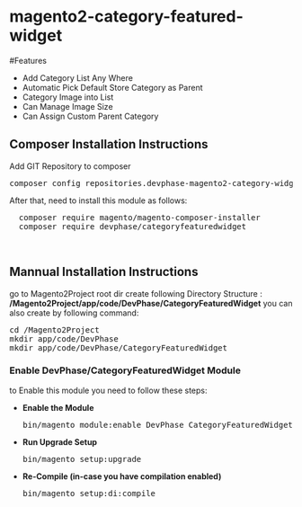 # magento2-category-featured-widget

#Features
<ul>
<li>Add Category List Any Where</li>
<li>Automatic Pick Default Store Category as Parent</li>
<li>Category Image into List</li>
<li>Can Manage Image Size</li>
<li>Can Assign Custom Parent Category</li>
</ul>

<h2>Composer Installation Instructions</h2>
Add GIT Repository to composer
<pre>
composer config repositories.devphase-magento2-category-widget vcs https://github.com/devphase/magento2-category-featured-widget/
</pre>

After that, need to install this module as follows:
<pre>
  composer require magento/magento-composer-installer
  composer require devphase/categoryfeaturedwidget
</pre>


<br/>
<h2> Mannual Installation Instructions</h2>
go to Magento2Project root dir 
create following Directory Structure :<br/>
<strong>/Magento2Project/app/code/DevPhase/CategoryFeaturedWidget</strong>
you can also create by following command:
<pre>
cd /Magento2Project
mkdir app/code/DevPhase
mkdir app/code/DevPhase/CategoryFeaturedWidget
</pre>



<h3> Enable DevPhase/CategoryFeaturedWidget Module</h3>
to Enable this module you need to follow these steps:

<ul>
<li>
<strong>Enable the Module</strong>
<pre>bin/magento module:enable DevPhase_CategoryFeaturedWidget</pre></li>
<li>
<strong>Run Upgrade Setup</strong>
<pre>bin/magento setup:upgrade</pre></li>
<li>
<strong>Re-Compile (in-case you have compilation enabled)</strong>
	<pre>bin/magento setup:di:compile</pre>
</li>
</ul>


